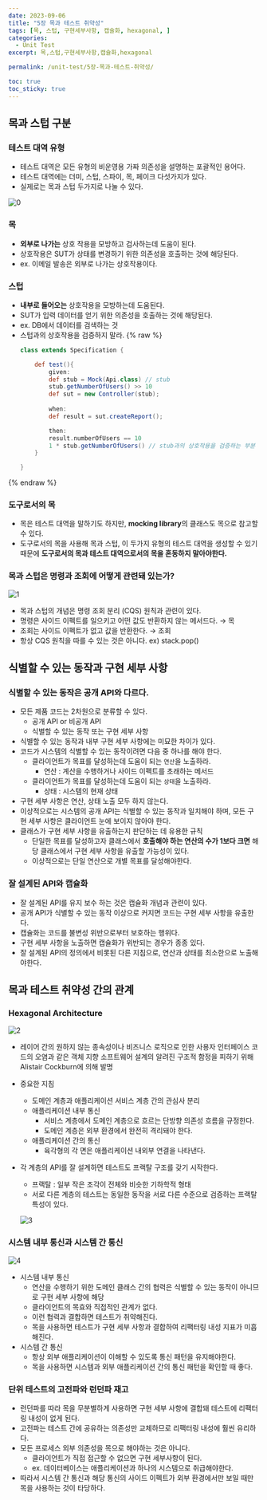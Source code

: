 ```yaml
---
date: 2023-09-06
title: "5장 목과 테스트 취약성"
tags: [목, 스텁, 구현세부사항, 캡슐화, hexagonal, ]
categories:
  - Unit Test
excerpt: 목,스텁,구현세부사항,캡슐화,hexagonal

permalink: /unit-test/5장-목과-테스트-취약성/

toc: true
toc_sticky: true
---
```



## 목과 스텁 구분


### 테스트 대역 유형

- 테스트 대역은 모든 유형의 비운영용 가짜 의존성을 설명하는 포괄적인 용어다.
- 테스트 대역에는 더미, 스텁, 스파이, 목, 페이크 다섯가지가 있다.
- 실제로는 목과 스텁 두가지로 나눌 수 있다.

![0](/assets/img/2023-09-06-5장-목과-테스트-취약성.md/0.png)


### 목

- **외부로 나가는** 상호 작용을 모방하고 검사하는데 도움이 된다.
- 상호작용은 SUT가 상태를 변경하기 위한 의존성을 호출하는 것에 해당된다.
- ex. 이메일 발송은 외부로 나가는 상호작용이다.

### 스텁

- **내부로 들어오는** 상호작용을 모방하는데 도움된다.
- SUT가 입력 데이터를 얻기 위한 의존성을 호출하는 것에 해당된다.
- ex. DB에서 데이터를 검색하는 것
- 스텁과의 상호작용을 검증하지 말라.
{% raw %}
	```groovy
	class extends Specification {
	
		def test(){
			given:
			def stub = Mock(Api.class) // stub
			stub.getNumberOfUsers() >> 10
			def sut = new Controller(stub);
			
			when:
			def result = sut.createReport();
	
			then:
			result.numberOfUsers == 10
			1 * stub.getNumberOfUsers() // stub과의 상호작용을 검증하는 부분 -> 잘못됨
		}	
	
	}
	```
{% endraw %}


### 도구로서의 목

- 목은 테스트 대역을 말하기도 하지만, **mocking library**의 클래스도 목으로 참고할 수 있다.
- 도구로서의 목을 사용해 목과 스텁, 이 두가지 유형의 테스트 대역을 생성할 수 있기 때문에 **도구로서의 목과 테스트 대역으로서의 목을 혼동하지 말아야한다.**

### 목과 스텁은 명령과 조회에 어떻게 관련돼 있는가?


![1](/assets/img/2023-09-06-5장-목과-테스트-취약성.md/1.png)

- 목과 스텁의 개념은 명령 조회 분리 (CQS) 원칙과 관련이 있다.
- 명령은 사이드 이펙트를 일으키고 어떤 값도 반환하지 않는 메서드다. → 목
- 조회는 사이드 이펙트가 없고 값을 반환한다. → 조회
- 항상 CQS 원칙을 따를 수 있는 것은 아니다. ex) stack.pop()

## 식별할 수 있는 동작과 구현 세부 사항


### 식별할 수 있는 동작은 공개 API와 다르다.

- 모든 제품 코드는 2차원으로 분류할 수 있다.
	- 공개 API or 비공개 API
	- 식별할 수 있는 동작 또는 구현 세부 사항
- 식별할 수 있는 동작과 내부 구현 세부 사항에는 미묘한 차이가 있다.
- 코드가 시스템의 식별할 수 있는 동작이려면 다음 중 하나를 해야 한다.
	- 클라이언트가 목표를 달성하는데 도움이 되는 `연산`을 노출하라.
		- 연산 : 계산을 수행하거나 사이드 이펙트를 초래하는 메서드
	- 클라이언트가 목표를 달성하는데 도움이 되는 `상태`을 노출하라.
		- 상태 : 시스템의 현재 상태
- 구현 세부 사항은 연산, 상태 노출 모두 하지 않는다.
- 이상적으로는 시스템의 공개 API는 식별할 수 있는 동작과 일치해야 하며, 모든 구현 세부 사항은 클라이언트 눈에 보이지 않아야 한다.
- 클래스가 구현 세부 사항을 유출하는지 판단하는 데 유용한 규칙
	- 단일한 목표를 달성하고자 클래스에서 **호출해야 하는 연산의 수가 1보다 크면** 해당 클래스에서 구현 세부 사항을 유출할 가능성이 있다.
	- 이상적으로는 단일 연산으로 개별 목표를 달성해야한다.

### 잘 설계된 API와 캡슐화

- 잘 설계된 API를 유지 보수 하는 것은 캡슐화 개념과 관련이 있다.
- 공개 API가 식별할 수 있는 동작 이상으로 커지면 코드는 구현 세부 사항을 유출한다.
- 캡슐화는 코드를 불변성 위반으로부터 보호하는 행위다.
- 구현 세부 사항을 노출하면 캡슐화가 위반되는 경우가 종종 있다.
- 잘 설계된 API의 정의에서 비롯된 다른 지침으로, 연산과 상태를 최소한으로 노출해야한다.

## 목과 테스트 취약성 간의 관계


### Hexagonal Architecture


![2](/assets/img/2023-09-06-5장-목과-테스트-취약성.md/2.png)

- 레이어 간의 원하지 않는 종속성이나 비즈니스 로직으로 인한 사용자 인터페이스 코드의 오염과 같은 객체 지향 소프트웨어 설계의 알려진 구조적 함정을 피하기 위해 Alistair Cockburn에 의해 발명
- 중요한 지침
	- 도메인 계층과 애플리케이션 서비스 계층 간의 관심사 분리
	- 애플리케이션 내부 통신
		- 서비스 계층에서 도메인 계층으로 흐르는 단방향 의존성 흐름을 규정한다.
		- 도메인 계층은 외부 환경에서 완전히 격리돼야 한다.
	- 애플리케이션 간의 통신
		- 육각형의 각 면은 애플리케이션 내외부 연결을 나타낸다.
- 각 계층의 API를 잘 설계하면 테스트도 프랙탈 구조를 갖기 시작한다.
	- 프랙탈 : 일부 작은 조각이 전체와 비슷한 기하학적 형태
	- 서로 다른 계층의 테스트는 동일한 동작을 서로 다른 수준으로 검증하는 프랙탈 특성이 있다.

	![3](/assets/img/2023-09-06-5장-목과-테스트-취약성.md/3.png)


### 시스템 내부 통신과 시스템 간 통신


![4](/assets/img/2023-09-06-5장-목과-테스트-취약성.md/4.png)

- 시스템 내부 통신
	- 연산을 수행하기 위한 도메인 클래스 간의 협력은 식별할 수 있는 동작이 아니므로 구현 세부 사항에 해당
	- 클라이언트의 목효와 직접적인 관계가 없다.
	- 이런 협력과 결합하면 테스트가 취약해진다.
	- 목을 사용하면 테스트가 구현 세부 사항과 결합하여 리팩터링 내성 지표가 미흡해진다.
- 시스템 간 통신
	- 항상 외부 애플리케이션이 이해할 수 있도록 통신 패턴을 유지해야한다.
	- 목을 사용하면 시스템과 외부 애플리케이션 간의 통신 패턴을 확인할 때 좋다.

### 단위 테스트의 고전파와 런던파 재고

- 런던파를 따라 목을 무분별하게 사용하면 구현 세부 사항에 결합돼 테스트에 리팩터링 내성이 없게 된다.
- 고전파는 테스트 간에 공유하는 의존성만 교체하므로 리팩터링 내성에 훨씬 유리하다.
- 모든 프로세스 외부 의존성을 목으로 해야하는 것은 아니다.
	- 클라이언트가 직접 접근할 수 없으면 구현 세부사항이 된다.
	- ex. 데이터베이스는 애플리케이션과 하나의 시스템으로 취급해야한다.
- 따라서 시스템 간 통신과 해당 통신의 사이드 이펙트가 외부 환경에서만 보일 때만 목을 사용하는 것이 타당하다.

